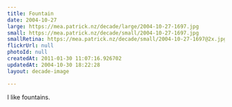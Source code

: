 ```yaml
---
title: Fountain
date: 2004-10-27
large: https://mea.patrick.nz/decade/large/2004-10-27-1697.jpg
small: https://mea.patrick.nz/decade/small/2004-10-27-1697.jpg
smallRetina: https://mea.patrick.nz/decade/small/2004-10-27-1697@2x.jpg
flickrUrl: null
photoId: null
createdAt: 2011-01-30 11:07:16.926702
updatedAt: 2004-10-30 18:22:28
layout: decade-image

---
```

I like fountains.
